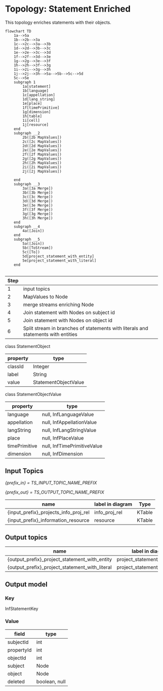 # Topology: Statement Enriched

This topology enriches statements with their objects.

```mermaid
flowchart TD
    1a-->5a
    1b-->2b-->3a
    1c-->2c-->3a-->3b
    1d-->2d-->3b-->3c 
    1e-->2e-->3c-->3d 
    1f-->2f-->3d-->3e 
    1g-->2g-->3e-->3f
    1h-->2h-->3f-->3g 
    1i-->2i-->3g-->3h
    1j-->2j-->3h-->5a-->5b-->5c-->5d
    5c-->5e
    subgraph 1
        1a[statement]
        1b[language]
        1c[appellation]
        1d[lang_string]
        1e[place]
        1f[timePrimitive]
        1g[dimension]
        1h[table]
        1i[cell]
        1j[resource]
    end
    subgraph __2
        2b([2b MapValues])
        2c([2c MapValues])
        2d([2d MapValues])
        2e([2e MapValues])
        2f([2f MapValues])
        2g([2g MapValues])
        2h([2h MapValues])
        2i([2i MapValues])
        2j([2j MapValues])
       
    end  
    subgraph __3
        3a([3a Merge])
        3b([3b Merge])
        3c([3c Merge])
        3d([3d Merge])
        3e([3e Merge])
        3f([3f Merge])
        3g([3g Merge])
        3h([3h Merge])
    end  
    subgraph __4
        4a([Join])
    end  
    subgraph __5
        5a([Join])
        5b([ToStream])
        5c([To])
        5d[project_statement_with_entity]
        5e[project_statement_with_literal]
    end  
    
```

| Step |                                                                                   |
|------|-----------------------------------------------------------------------------------|
| 1    | input topics                                                                      |
| 2    | MapValues to Node                                                                 |
| 3    | merge streams enriching Node                                                      |
| 4    | Join statement with Nodes on subject id                                           |
| 5    | Join statement with Nodes on object id                                            |
| 6    | Split stream in branches of statements with literals and statements with entities |

class StatementObject

| property | type                 |
|----------|----------------------|
| classId  | Integer              |
| label    | String               |
| value    | StatementObjectValue |

class StatementObjectValue

| property      | type                        |
|---------------|-----------------------------|
| language      | null, InfLanguageValue      |
| appellation   | null, InfAppellationValue   |
| langString    | null, InfLangStringValue    |
| place         | null, InfPlaceValue         |
| timePrimitive | null, InfTimePrimitiveValue |
| dimension     | null, InfDimension          |

## Input Topics

_{prefix_in} = TS_INPUT_TOPIC_NAME_PREFIX_

_{prefix_out} = TS_OUTPUT_TOPIC_NAME_PREFIX_

| name                                  | label in diagram | Type   |
|---------------------------------------|------------------|--------|
| {input_prefix}_projects_info_proj_rel | info_proj_rel    | KTable |
| {input_prefix}_information_resource   | resource         | KTable |

## Output topics

| name                                           | label in diagram               |
|------------------------------------------------|--------------------------------|
| {output_prefix}_project_statement_with_entity  | project_statement_with_entity  |
| {output_prefix}_project_statement_with_literal | project_statement_with_literal |

## Output model

### Key

InfStatementKey

### Value

| field      | type          |
|------------|---------------|
| subjectId  | int           |
| propertyId | int           |
| objectId   | int           |
| subject    | Node          |
| object     | Node          |
| deleted    | boolean, null |

